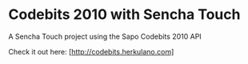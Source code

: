 Codebits 2010 with Sencha Touch
===============================

A Sencha Touch project using the Sapo Codebits 2010 API

Check it out here:
[http://codebits.herkulano.com]

[http://codebits.herkulano.com]: http://codebits.herkulano.com "working link"
